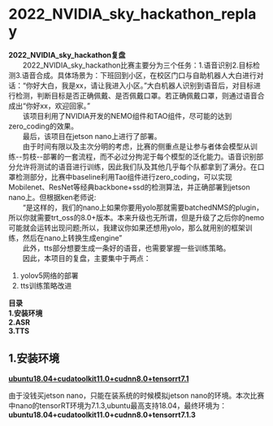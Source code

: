 # 2022_NVIDIA_sky_hackathon_replay
**2022_NVIDIA_sky_hackathon复盘**\
&emsp;&emsp;2022_NVIDIA_sky_hackathon比赛主要分为三个任务：1.语音识别2.目标检测3.语音合成。具体场景为：下班回到小区，在校区门口与自助机器人大白进行对话：“你好大白，我是xx，请让我进入小区。”大白机器人识别到语音后，对目标进行检测，判断目标是否正确佩戴、是否佩戴口罩。若正确佩戴口罩，则通过语音合成出“你好xx，欢迎回家。”\
&emsp;&emsp;该项目利用了NVIDIA开发的NEMO组件和TAO组件，尽可能的达到zero_coding的效果。\
&emsp;&emsp;最后，该项目在jetson nano上进行了部署。\
&emsp;&emsp;由于时间有限以及主次分明的考虑，比赛的侧重点是让参与者体会模型从训练--剪枝--部署的一套流程，而不必过分拘泥于每个模型的泛化能力。语音识别部分允许将测试的语音进行训练，因此我们队及其他几乎每个队都拿到了满分。在口罩检测部分，比赛中baseline利用Tao组件进行zero_coding，可以实现Mobilenet、ResNet等经典backbone+ssd的检测算法，并正确部署到jetson nano上。但根据ken老师说:\
&emsp;&emsp;“是这样的，我们的nano上如果你要用yolo那就需要batchedNMS的plugin， 所以你就需要trt_oss的8.0+版本。本来升级也无所谓，但是升级了之后你的nemo可能就会运转出现问题;所以，我建议你如果还想用yolo，那么就用别的框架训练，然后在nano上转换生成engine”\
&emsp;&emsp;此外，tts部分想要生成一条好的语音，也需要掌握一些训练策略。\
&emsp;&emsp;因此，本项目的复盘，主要集中于两点：
1. yolov5网络的部署
2. tts训练策略改进

**目录**\
**1.安装环境**\
**2.ASR**\
**3.TTS**

## 1.安装环境
[**ubuntu18.04+cudatoolkit11.0+cudnn8.0+tensorrt7.1**](https://github.com/gotonvidiahackathon/2022_summer_sky_hackathon_replay/tree/main/config_environment)

由于没钱买jetson nano，只能在装系统的时候模拟jetson nano的环境。本次比赛中nano的tensorRT环境为7.1.3,ubuntu最高支持18.04，最终环境为：\
**ubuntu18.04+cudatoolkit11.0+cudnn8.0+tensorrt7.1.3**
